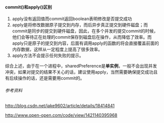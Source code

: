 
#### commit()和apply()区别
1. apply没有返回值而commit返回boolean表明修改是否提交成功  
2. apply是将修改数据原子提交到内存，而后异步真正提交到硬件磁盘；而commit是同步的提交到硬件磁盘，因此，在多个并发的提交commit的时候，他们会等待正在处理的commit保存到磁盘后在操作，从而降低了效率。而apply只是原子的提交到内容，后面有调用apply的函数的将会直接覆盖前面的内存数据，这样从一定程度上提高了很多效率。  
3. apply方法不会提示任何失败的提示。  

综合上述，由于在一个进程中，sharedPreference是**单实例**，一般不会出现并发冲突，如果对提交的结果不关心的话，建议使用apply，当然需要确保提交成功且有后续操作的话，还是需要用commit的。

###### 参考资料
http://blog.csdn.net/jake9602/article/details/18414841

http://www.open-open.com/code/view/1421140395968
